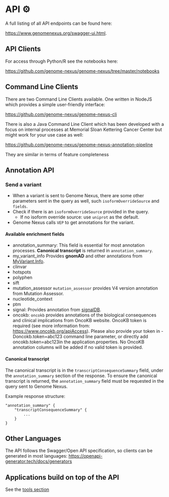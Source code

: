 # API ⚙️
A full listing of all API endpoints can be found here:

https://www.genomenexus.org/swagger-ui.html.

## API Clients
For access through Python/R see the notebooks here:

https://github.com/genome-nexus/genome-nexus/tree/master/notebooks

## Command Line Clients
There are two Command Line Clients available. One written in NodeJS which provides a simple user-friendly interface:

https://github.com/genome-nexus/genome-nexus-cli

There is also a Java Command Line Client which has been developed with a focus on internal processes at Memorial Sloan Kettering Cancer Center but might work for your use case as well:

https://github.com/genome-nexus/genome-nexus-annotation-pipeline

They are similar in terms of feature completeness

## Annotation API
### Send a variant
- When a variant is sent to Genome Nexus, there are some other parameters sent in the query as well, such `isoformOverrideSource` and `fields`.
- Check if there is an `isoformOverrideSource` provided in the query.
  - If no isoform override source: use `uniprot` as the default.
- Genome Nexus calls `VEP` to get annotations for the variant.

#### Available enrichment fields
- annotation_summary:
This field is essential for most annotation processes. **Canonical transcript** is returned in `annotation_summary`.
- my_variant_info
Provides **gnomAD** and other annotations from [MyVariant.Info](https://myvariant.info/).
- clinvar
- hotspots
- polyphen
- sift
- mutation_assessor
`mutation_assessor` provides V4 version annotation from Mutation Assessor.
- nucleotide_context
- ptm
- signal:
Provides annotation from [signalDB](https://www.signaldb.org/).
- oncokb:
`oncokb` provides annotations of the biological consequences and clinical implications from OncoKB website. OncoKB token is required (see more information from: https://www.oncokb.org/apiAccess). Please also provide your token in -Doncokb.token=abc123 command line parameter, or directly add oncokb.token=abc123in the application.properties. No OncoKB annotation columns will be added if no valid token is provided.

#### Canonical transcript
The canonical transcript is in the `transcriptConsequenceSummary` field, under the `annotation_summary` section of the response. To ensure the canonical transcript is returned, the `annotation_summary` field must be requested in the query sent to Genome Nexus.

Example response structure:
```
"annotation_summary" {
    "transcriptConsequenceSummary" {
        ...
    }
}
```

## Other Languages

The API follows the Swagger/Open API specification, so clients can be generated in most languages: https://openapi-generator.tech/docs/generators

## Applications build on top of the API
See the [tools section](Tools.md)

